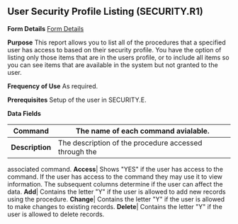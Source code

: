 ## User Security Profile Listing (SECURITY.R1)
<PageHeader />

**Form Details**
[Form Details](../SECURITY-R1-1/README.md)

**Purpose**
This report allows you to list all of the procedures that a specified user has
access to based on their security profile. You have the option of listing only
those items that are in the users profile, or to include all items so you can
see items that are available in the system but not granted to the user.

**Frequency of Use**
As required.

**Prerequisites**
Setup of the user in SECURITY.E.

**Data Fields**

| **Command**     | The name of each command avialable.                   |
| --------------- | ----------------------------------------------------- |
| **Description** | The description of the procedure accessed through the |
associated command.
**Access**|  Shows "YES" if the user has access to the command. If the user
has access to the command they may use it to view information. The subsequent
columns determine if the user can affect the data.
**Add**|  Contains the letter "Y" if the user is allowed to add new records
using the procedure.
**Change**|  Contains the letter "Y" if the user is allowed to make changes to
existing records.
**Delete**|  Contains the letter "Y" if the user is allowed to delete records.

<badge text= "Version 8.10.57 " vertical="middle" />

<PageFooter />
